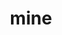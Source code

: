 ---
category: 4-letters
denotation: belonging to me
name: mine
reference_link: https://www.etymonline.com/word/mine
root_language: Old English
root_name: min
title: mine
type: free
word_sums:
- respelling: mine
  sum: Mine
---